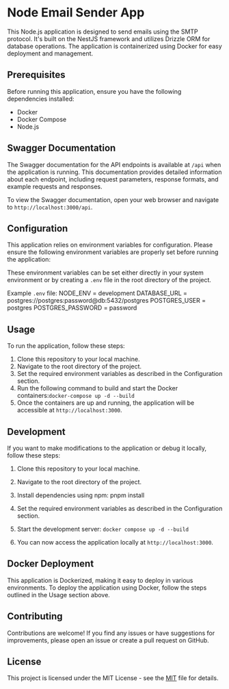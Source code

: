# Node Email Sender App

This Node.js application is designed to send emails using the SMTP protocol. It's built on the NestJS framework and utilizes Drizzle ORM for database operations. The application is containerized using Docker for easy deployment and management.

## Prerequisites

Before running this application, ensure you have the following dependencies installed:

- Docker
- Docker Compose
- Node.js

## Swagger Documentation

The Swagger documentation for the API endpoints is available at `/api` when the application is running. This documentation provides detailed information about each endpoint, including request parameters, response formats, and example requests and responses.

To view the Swagger documentation, open your web browser and navigate to `http://localhost:3000/api`.


## Configuration

This application relies on environment variables for configuration. Please ensure the following environment variables are properly set before running the application:

These environment variables can be set either directly in your system environment or by creating a `.env` file in the root directory of the project.

Example `.env` file:
NODE_ENV = development
DATABASE_URL = postgres://postgres:password@db:5432/postgres
POSTGRES_USER = postgres
POSTGRES_PASSWORD = password


## Usage

To run the application, follow these steps:

1. Clone this repository to your local machine.
2. Navigate to the root directory of the project.
3. Set the required environment variables as described in the Configuration section.
4. Run the following command to build and start the Docker containers:`docker-compose up -d --build`
5. Once the containers are up and running, the application will be accessible at `http://localhost:3000`.

## Development

If you want to make modifications to the application or debug it locally, follow these steps:

1. Clone this repository to your local machine.
2. Navigate to the root directory of the project.
3. Install dependencies using npm:
pnpm install

4. Set the required environment variables as described in the Configuration section.
5. Start the development server: `docker compose up -d --build`
6. You can now access the application locally at `http://localhost:3000`.

## Docker Deployment

This application is Dockerized, making it easy to deploy in various environments. To deploy the application using Docker, follow the steps outlined in the Usage section above.

## Contributing

Contributions are welcome! If you find any issues or have suggestions for improvements, please open an issue or create a pull request on GitHub.

## License

This project is licensed under the MIT License - see the [MIT](LICENSE) file for details.